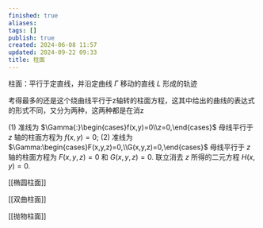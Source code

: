 ```yaml
---
finished: true
aliases: 
tags: []
publish: true
created: 2024-06-08 11:57
updated: 2024-09-22 09:33
title: 柱面
---
```

柱面：平行于定直线，并沿定曲线 $\Gamma$ 移动的直线 $L$ 形成的轨迹

考得最多的还是这个绕曲线平行于z轴转的柱面方程，这其中给出的曲线的表达式的形式不同，又分为两种，这两种都是在消z

(1) 准线为 $\Gamma{:}\begin{cases}f(x,y)=0\\z=0,\end{cases}$ 母线平行于 $z$ 轴的柱面方程为 $f(x,y)=0;$
(2) 准线为 $\Gamma:\begin{cases}F(x,y,z)=0,\\G(x,y,z)=0,\end{cases}$ 母线平行于 $z$ 轴的柱面方程为 $F(x,y,z)=0$ 和 $G(x,y,z)=0.$ 联立消去 $z$ 所得的二元方程 $H(x,y)=0.$

[[椭圆柱面]]

[[双曲柱面]]

[[抛物柱面]]
